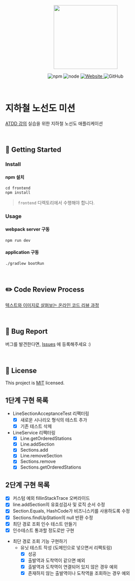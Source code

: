 <p align="center">
    <img width="200px;" src="https://raw.githubusercontent.com/woowacourse/atdd-subway-admin-frontend/master/images/main_logo.png"/>
</p>
<p align="center">
  <img alt="npm" src="https://img.shields.io/badge/npm-%3E%3D%205.5.0-blue">
  <img alt="node" src="https://img.shields.io/badge/node-%3E%3D%209.3.0-blue">
  <a href="https://edu.nextstep.camp/c/R89PYi5H" alt="nextstep atdd">
    <img alt="Website" src="https://img.shields.io/website?url=https%3A%2F%2Fedu.nextstep.camp%2Fc%2FR89PYi5H">
  </a>
  <img alt="GitHub" src="https://img.shields.io/github/license/next-step/atdd-subway-service">
</p>

<br>

# 지하철 노선도 미션
[ATDD 강의](https://edu.nextstep.camp/c/R89PYi5H) 실습을 위한 지하철 노선도 애플리케이션

<br>

## 🚀 Getting Started

### Install
#### npm 설치
```
cd frontend
npm install
```
> `frontend` 디렉토리에서 수행해야 합니다.

### Usage
#### webpack server 구동
```
npm run dev
```
#### application 구동
```
./gradlew bootRun
```
<br>

## ✏️ Code Review Process
[텍스트와 이미지로 살펴보는 온라인 코드 리뷰 과정](https://github.com/next-step/nextstep-docs/tree/master/codereview)

<br>

## 🐞 Bug Report

버그를 발견한다면, [Issues](https://github.com/next-step/atdd-subway-service/issues) 에 등록해주세요 :)

<br>

## 📝 License

This project is [MIT](https://github.com/next-step/atdd-subway-service/blob/master/LICENSE.md) licensed.

## 1단계 구현 목록
- LineSectionAcceptanceTest 리팩터링
  - [x] 새로운 시나리오 형식의 테스트 추가
  - [x] 기존 테스트 삭제
- LineService 리팩터링
  - [x] Line.getOrderedStations
  - [x] Line.addSection
  - [x] Sections.add
  - [x] Line.removeSection
  - [x] Sections.remove
  - [x] Sections.getOrderedStations

## 2단계 구현 목록
- [x] 커스텀 예외 fillinStackTrace 오버라이드
- [x] line.addSection의 유효성검사 및 로직 순서 수정
- [x] Section.Equals, HashCode가 비즈니스키를 사용하도록 수정
- [x] Sections.findUpStation의 null 반환 수정
- [x] 최단 경로 조회 인수 테스트 만들기
- [x] 인수테스트 통과할 정도로만 구현
- 최단 경로 조회 기능 구현하기
  - 유닛 테스트 작성 (도메인으로 넣으면서 리팩토링)
    - [x] 성공
    - [x] 출발역과 도착역이 같으면 예외
    - [x] 출발역과 도착역이 연결되어 있지 않은 경우 예외
    - [x] 존재하지 않는 출발역이나 도착역을 조회하는 경우 예외